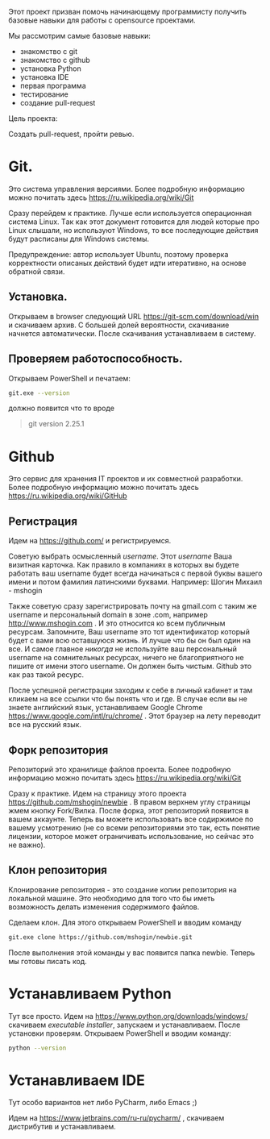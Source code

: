 Этот проект призван помочь начинающему программисту получить базовые навыки для работы с opensource проектами.

Мы рассмотрим самые базовые навыки:

- знакомство с git
- знакомство с github
- установка Python
- установка IDE
- первая программа
- тестирование
- создание pull-request

Цель проекта: 

Создать pull-request, пройти ревью.

# Git.

Это система управления версиями. Более подробную информацию можно почитать здесь https://ru.wikipedia.org/wiki/Git 

Сразу перейдем к практике. Лучше если используется операционная система Linux. Tак как этот документ готовится для людей которые 
про Linux слышали, но используют Windows, то все последующие действия будут расписаны для Windows системы.

Предупреждение: автор использует Ubuntu, поэтому проверка корректности описаных действий будет идти итеративно, на основе обратной связи.

## Установка.

Открываем в browser следующий URL https://git-scm.com/download/win и скачиваем архив. С большей долей вероятности, скачивание начнется автоматически.
После скачивания устанавливаем в систему. 

## Проверяем работоспособность.

Открываем PowerShell и печатаем:
```bash
git.exe --version
```
должно появится что то вроде
> git version 2.25.1

# Github

Это сервис для хранения IT проектов и их совместной разработки.
Более подробную информацию можно почитать здесь https://ru.wikipedia.org/wiki/GitHub

## Регистрация
Идем на https://github.com/ и регистрируемся.

Советую выбрать осмысленный *username*. Этот *username* Ваша визитная карточка. 
Как правило в компаниях в которых вы будете работать ваш username будет всегда начинаться с первой буквы вашего имени и потом фамилия латинскими буквами.
Например: 
Шогин Михаил - mshogin

Также советую сразу зарегистрировать почту на gmail.com с таким же username и персональный domain в зоне .com, например http://www.mshogin.com .
И это относится ко всем публичным ресурсам. 
Запомните, Ваш username это тот идентификатор который будет с вами всю оставшуюся жизнь. И лучше что бы он был один на все. 
И самое главное *никогда* не используйте ваш персональный username на сомнительных ресурсах, ничего не благоприятного не пишите от имени этого username.
Он должен быть чистым. Github это как раз такой ресурс.

После успешной регистрации заходим к себе в личный кабинет и там кликаем на все ссылки что бы понять что и где.
В случае если вы не знаете английский язык, устанавливаем Google Chrome https://www.google.com/intl/ru/chrome/ .
Этот браузер на лету переводит все на русский язык.

## Форк репозитория

Репозиторий это хранилище файлов проекта. Более подробную информацию можно почитать здесь https://ru.wikipedia.org/wiki/Git 

Сразу к практике. 
Идем на страницу этого проекта https://github.com/mshogin/newbie . В правом верхнем углу страницы жмем кнопку Fork/Вилка. 
После форка, этот репозиторий появится в вашем аккаунте. Теперь вы можете использовать все содиржимое по вашему усмотрению 
(не со всеми репозиториями это так, есть понятие лицензии, которое может ограничивать использование, но сейчас это не важно).

## Клон репозитория

Клонирование репозитория - это создание копии репозитория на локальной машине. Это необходимо для того что бы иметь возможность 
делать изменения содержимого файлов.

Сделаем клон. Для этого открываем PowerShell и вводим команду

```bash
git.exe clone https://github.com/mshogin/newbie.git
```

После выполнения этой команды у вас появится папка newbie. Теперь мы готовы писать код. 

# Устанавливаем Python

Тут все просто. Идем на https://www.python.org/downloads/windows/ скачиваем *executable installer*, запускаем и устанавливаем.
После установки проверям. Открываем PowerShell и вводим команду:

```bash 
python --version
```

# Устанавливаем IDE

Тут особо вариантов нет либо PyCharm, либо Emacs ;)

Идем на https://www.jetbrains.com/ru-ru/pycharm/ , скачиваем дистрибутив и устанавливаем.

